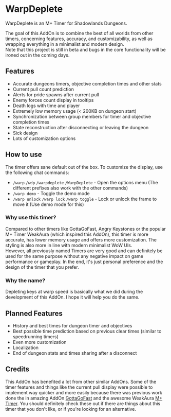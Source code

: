 # WarpDeplete

WarpDeplete is an M+ Timer for Shadowlands Dungeons.

The goal of this AddOn is to combine the best of all worlds from other timers, concerning features, accuracy, and customizability, as well as wrapping everything in a minimalist and modern design.  
Note that this project is still in beta and bugs in the core functionality will be ironed out in the coming days.

## Features

* Accurate dungeons timers, objective completion times and other stats
* Current pull count prediction
* Alerts for pride spawns after current pull
* Enemy forces count display in tooltips
* Death logs with time and player
* Extremely low memory usage (&lt; 200KB on dungeon start)
* Synchronization between group members for timer and objective completion times
* State reconstruction after disconnecting or leaving the dungeon
* Sick design
* Lots of customization options

## How to use

The timer offers sane default out of the box. To customize the display, use the following chat commands:

* `/warp` `/wdp` `/warpdeplete` `/WarpDeplete` - Open the options menu (The different prefixes also work with the other commands)
* `/warp demo` - Toggle the demo mode
* `/warp unlock` `/warp lock` `/warp toggle` - Lock or unlock the frame to move it (Use demo mode for this)

### Why use this timer?

Compared to other timers like GottaGoFast, Angry Keystones or the popular M+ Timer WeakAura (which inspired this AddOn), this timer is more accurate, has lower memory usage and offers more customization. The styling is also more in line with modern minimalist WoW UIs.  
However, all previously named Timers are very good and can definitely be used for the same purpose without any negative impact on game performance or gameplay. In the end, it's just personal preference and the design of the timer that you prefer.

### Why the name?

Depleting keys at warp speed is basically what we did during the development of this AddOn. I hope it will help you do the same.

## Planned Features

* History and best times for dungeon timer and objectives
* Best possible time prediction based on previous clear times (similar to speedrunning timers)
* Even more customization
* Localization
* End of dungeon stats and times sharing after a disconnect

## Credits

This AddOn has benefited a lot from other similar AddOns. Some of the timer features and things like the current pull display were possible to implement way quicker and more easily because there was previous work done the in amazing AddOn [GottaGoFast](https://www.curseforge.com/wow/addons/gottagofast) and the awesome WeakAura [M+ Timer](https://wago.io/M+Timer). You should definitely check these out if there are things about this timer that you don't like, or if you're looking for an alternative.